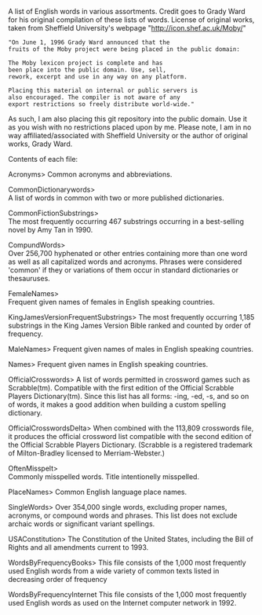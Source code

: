 A list of English words in various assortments.
Credit goes to Grady Ward for his original compilation of these lists of words.
License of original works, taken from Sheffield University's webpage "http://icon.shef.ac.uk/Moby/"

    "On June 1, 1996 Grady Ward announced that the 
    fruits of the Moby project were being placed in the public domain:

    The Moby lexicon project is complete and has
    been place into the public domain. Use, sell,
    rework, excerpt and use in any way on any platform.
    
    Placing this material on internal or public servers is
    also encouraged. The compiler is not aware of any
    export restrictions so freely distribute world-wide."

As such, I am also placing this git repository into the public domain. 
Use it as you wish with no restrictions placed upon by me.
Please note, I am in no way affiliated/associated with Sheffield University
or the author of original works, Grady Ward.

Contents of each file:

Acronyms>
		Common acronyms and abbreviations.

CommonDictionarywords>		
		A list of words in common with two or more published dictionaries.

CommonFictionSubstrings>	
		The most frequently occurring 467 substrings occurring in a best-selling novel by Amy Tan in 1990. 

CompundWords>			
		Over 256,700 hyphenated or other entries containing more than one word as well as all capitalized words and acronyms. 
		Phrases were considered 'common' if they or variations of them occur in standard dictionaries or thesauruses. 

FemaleNames>			
		Frequent given names of females in English speaking countries.

KingJamesVersionFrequentSubstrings>	
		The most frequently occurring 1,185 substrings in the King James Version Bible ranked and counted by order of frequency. 

MaleNames>
		Frequent given names of males in English speaking countries.

Names>
		Frequent given names in English speaking countries.

OfficialCrosswords>
		A list of words permitted in crossword games such as Scrabble(tm). 
		Compatible with the first edition of the Official Scrabble Players Dictionary(tm). 
		Since this list has all forms: -ing, -ed, -s, and so on of words, it makes a good addition when building a custom spelling dictionary. 

OfficialCrosswordsDelta>
		When combined with the 113,809 crosswords file, it produces the official crossword list 
		compatible with the second edition of the Official Scrabble Players Dictionary. 
		(Scrabble is a registered trademark of Milton-Bradley licensed to Merriam-Webster.) 

OftenMisspelt>			
		Commonly misspelled words. Title intentionelly misspelled.

PlaceNames>
		Common English language place names.

SingleWords>
		Over 354,000 single words, excluding proper names, acronyms, or compound words and phrases. 
		This list does not exclude archaic words or significant variant spellings. 
 
USAConstitution>
		The Constitution of the United States, including the Bill of Rights and all amendments current to 1993. 

WordsByFrequencyBooks>
		This file consists of the 1,000 most frequently used English words from a wide variety of common texts listed in 
		decreasing order of frequency 
		
WordsByFrequencyInternet
		This file consists of the 1,000 most frequently used English words as used on the Internet computer network in 1992. 



